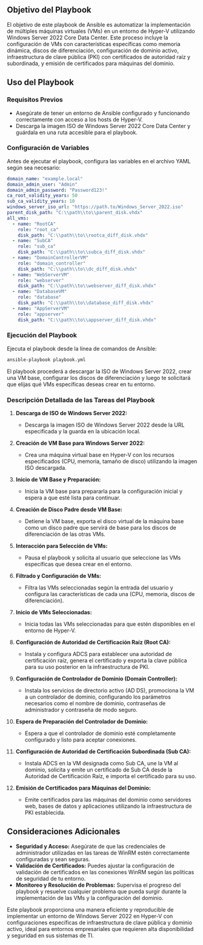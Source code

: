 ## Objetivo del Playbook

El objetivo de este playbook de Ansible es automatizar la implementación de múltiples máquinas virtuales (VMs) en un entorno de Hyper-V utilizando Windows Server 2022 Core Data Center. Este proceso incluye la configuración de VMs con características específicas como memoria dinámica, discos de diferenciación, configuración de dominio activo, infraestructura de clave pública (PKI) con certificados de autoridad raíz y subordinada, y emisión de certificados para máquinas del dominio.

## Uso del Playbook

### Requisitos Previos

- Asegúrate de tener un entorno de Ansible configurado y funcionando correctamente con acceso a los hosts de Hyper-V.
- Descarga la imagen ISO de Windows Server 2022 Core Data Center y guárdala en una ruta accesible para el playbook.

### Configuración de Variables

Antes de ejecutar el playbook, configura las variables en el archivo YAML según sea necesario:

```yaml
domain_name: "example.local"
domain_admin_user: "Admin"
domain_admin_password: "Password123!"
ca_root_validity_years: 50
sub_ca_validity_years: 10
windows_server_iso_url: "https://path.to/Windows_Server_2022.iso"
parent_disk_path: "C:\\path\\to\\parent_disk.vhdx"
all_vms:
  - name: "RootCA"
    role: "root_ca"
    disk_path: "C:\\path\\to\\rootca_diff_disk.vhdx"
  - name: "SubCA"
    role: "sub_ca"
    disk_path: "C:\\path\\to\\subca_diff_disk.vhdx"
  - name: "DomainControllerVM"
    role: "domain_controller"
    disk_path: "C:\\path\\to\\dc_diff_disk.vhdx"
  - name: "WebServerVM"
    role: "webserver"
    disk_path: "C:\\path\\to\\webserver_diff_disk.vhdx"
  - name: "DatabaseVM"
    role: "database"
    disk_path: "C:\\path\\to\\database_diff_disk.vhdx"
  - name: "AppServerVM"
    role: "appserver"
    disk_path: "C:\\path\\to\\appserver_diff_disk.vhdx"
```

### Ejecución del Playbook

Ejecuta el playbook desde la línea de comandos de Ansible:

```bash
ansible-playbook playbook.yml
```

El playbook procederá a descargar la ISO de Windows Server 2022, crear una VM base, configurar los discos de diferenciación y luego te solicitará que elijas qué VMs específicas deseas crear en tu entorno.

### Descripción Detallada de las Tareas del Playbook

1. **Descarga de ISO de Windows Server 2022:**
   - Descarga la imagen ISO de Windows Server 2022 desde la URL especificada y la guarda en la ubicación local.

2. **Creación de VM Base para Windows Server 2022:**
   - Crea una máquina virtual base en Hyper-V con los recursos especificados (CPU, memoria, tamaño de disco) utilizando la imagen ISO descargada.

3. **Inicio de VM Base y Preparación:**
   - Inicia la VM base para prepararla para la configuración inicial y espera a que esté lista para continuar.

4. **Creación de Disco Padre desde VM Base:**
   - Detiene la VM base, exporta el disco virtual de la máquina base como un disco padre que servirá de base para los discos de diferenciación de las otras VMs.

5. **Interacción para Selección de VMs:**
   - Pausa el playbook y solicita al usuario que seleccione las VMs específicas que desea crear en el entorno.

6. **Filtrado y Configuración de VMs:**
   - Filtra las VMs seleccionadas según la entrada del usuario y configura las características de cada una (CPU, memoria, discos de diferenciación).

7. **Inicio de VMs Seleccionadas:**
   - Inicia todas las VMs seleccionadas para que estén disponibles en el entorno de Hyper-V.

8. **Configuración de Autoridad de Certificación Raíz (Root CA):**
   - Instala y configura ADCS para establecer una autoridad de certificación raíz, genera el certificado y exporta la clave pública para su uso posterior en la infraestructura de PKI.

9. **Configuración de Controlador de Dominio (Domain Controller):**
   - Instala los servicios de directorio activo (AD DS), promociona la VM a un controlador de dominio, configurando los parámetros necesarios como el nombre de dominio, contraseñas de administrador y contraseña de modo seguro.

10. **Espera de Preparación del Controlador de Dominio:**
    - Espera a que el controlador de dominio esté completamente configurado y listo para aceptar conexiones.

11. **Configuración de Autoridad de Certificación Subordinada (Sub CA):**
    - Instala ADCS en la VM designada como Sub CA, une la VM al dominio, solicita y emite un certificado de Sub CA desde la Autoridad de Certificación Raíz, e importa el certificado para su uso.

12. **Emisión de Certificados para Máquinas del Dominio:**
    - Emite certificados para las máquinas del dominio como servidores web, bases de datos y aplicaciones utilizando la infraestructura de PKI establecida.

## Consideraciones Adicionales

- **Seguridad y Acceso:** Asegúrate de que las credenciales de administrador utilizadas en las tareas de WinRM estén correctamente configuradas y sean seguras.
- **Validación de Certificados:** Puedes ajustar la configuración de validación de certificados en las conexiones WinRM según las políticas de seguridad de tu entorno.
- **Monitoreo y Resolución de Problemas:** Supervisa el progreso del playbook y resuelve cualquier problema que pueda surgir durante la implementación de las VMs y la configuración del dominio.

Este playbook proporciona una manera eficiente y reproducible de implementar un entorno de Windows Server 2022 en Hyper-V con configuraciones específicas de infraestructura de clave pública y dominio activo, ideal para entornos empresariales que requieren alta disponibilidad y seguridad en sus sistemas de TI.
